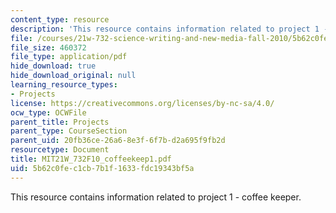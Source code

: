 ```yaml
---
content_type: resource
description: 'This resource contains information related to project 1 - coffee keeper. '
file: /courses/21w-732-science-writing-and-new-media-fall-2010/5b62c0fec1cb7b1f1633fdc19343bf5a_MIT21W_732F10_coffeekeep1.pdf
file_size: 460372
file_type: application/pdf
hide_download: true
hide_download_original: null
learning_resource_types:
- Projects
license: https://creativecommons.org/licenses/by-nc-sa/4.0/
ocw_type: OCWFile
parent_title: Projects
parent_type: CourseSection
parent_uid: 20fb36ce-26a6-8e3f-6f7b-d2a695f9fb2d
resourcetype: Document
title: MIT21W_732F10_coffeekeep1.pdf
uid: 5b62c0fe-c1cb-7b1f-1633-fdc19343bf5a
---
```

This resource contains information related to project 1 - coffee keeper. 